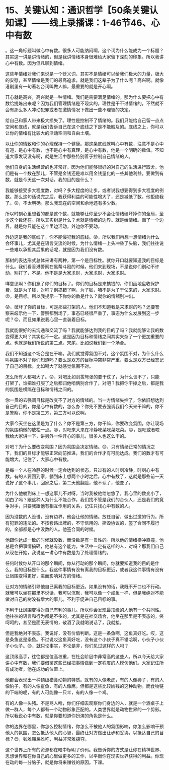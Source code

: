 # 15、关键认知：通识哲学【50条关键认知课】——线上录播课：1-46节46、心中有数

。这一角标题叫做心中有数。很多人可能纳闷啊，这个词为什么能成为一个标题？其实这一讲是讲情绪的，但是我讲情绪本身很难给大家留下深刻的印象。所以我讲心中有数。因为但凡聊到情绪。

这些年情绪对我们来说是一个贬义词，其实不是情绪可以给我们极大的力量，极大的安慰，甚至情绪是我们的最高追求，就是我们这辈子为了什么呢？高兴啊。就像港剧里有一句著名台词叫做人嘛，最重要的就是开心啊。

开心就是高兴，高兴就是一种情绪。我们是需要满足情绪的。那为什么要把心中有数给提炼出来呢？因为我们管理情绪是不现实的，理性是干不过情绪的，不然就不会有那么多人冲动犯罪或者在激情情况下做出一些不理智的决定。

给自己和家人带来极大损失了。理性是控制不了情绪的。我们只能给自己留一点点空间和底线，就是我们告诉自己在这个底线之下是不能触及的。底线之上，你可以让你的情绪有比较大的活动空间和自由土壤。

以让你的情致和你的心理保持一个健康。那这条底线就叫心中有数，注意不是心中有道，是心中有数，也不是心中有真理，是心中有数，他是一个明确的数值。不知道大家发现没有啊，就是生活中那些特别善于控制自己情绪的人。

他们自身的生活经营的也非常好。因为他们能够很好的对自己的生活进行取舍。他们是有一个数在那儿，不管是金钱还是难以用金钱量化的一些其他利益，要做到有数，就是今天这一次对话。我的目的是什么？

我能够接受多大程度数，对吗？多大程度的让步。或者说我想要得到多大程度的例数。那么这句话说完之后，我获得利益的可能性增大了，还是减低了数。他拒绝我了。😡，不太明确。那么我现在的空间和余地还有多少数。

所以时刻心里想着的都是这个数，就能够让你至少不会让情绪破坏掉你的全局，至少这个数还在。所以其实树是什么？术就是情绪的边界。就是给情绪。画了一个边界，就是你只能在这个里边活动。外边你不要动。

外边这是我的底线了，你不能侵犯我的底线。😡，所以我们再想一想情绪为什么会坏事儿，尤其是在语言交流的时候，为什么情绪一上头冲昏了头脑，我们往往说一些难以承担其后果的话呢，就是因为我们没有数。

那树的表达形式总体来讲有两种，第一个是目标性。就你开口就要知道我的目标是什么。我们看香港警察在黑帮斗殴的时候，他们来到现场，不是说你们别动不许动，别打了，不是。他不是是大家求财，大家求财，大家求财。

咩意思啊？你们忘了你们的目标了。你们的目标是来搞钱的，你们画地盘收保护费，就是为了钱，对吧？别搞错了啊，为了钱，咱不是为了干仗来的，大家求财。😡，是目标。所以我提示一下你你的数是什么？就你的情绪别冲出。

😡，破坏了你的目标，可是那些打架的人，他们不知道我是来求财的吗？还要警察来歧示他一下，警察都到场了，事态已经很严重了，事态为什么发展到这一步呢？😡，而且如果说我心里一直装着目标。

我就能很好的去沟通和交流了吗？我就能够达到我的目的了吗？我就能够让我的数变得更大吗？其实也不一定。这是因为目标和情绪之间其实夹杂了一个更加重要的点。也就是我们所说的第二点。宋尾。比如说我们到一个场合。

我们不知道这个场合是在干嘛。我们就觉得氛围不对。这个氛围不对，为什么什么叫氛围不对？你们知道吗？要么是双方的目标冲突非常严重，要么是双方已经忘记了自己的目标。比如喝大了就感觉氛围不对。

怎么所有人都喝大了。😡，对吧比如剑拔弩张的要干仗了，为什么谈不了，只能打架了，谁把谁打服了之后都归他咱俩别合作了，对吧？我把你干掉之后，都是我的氛围是横隔在目标和情绪之间的。

你一贯的去强调目标是改变不了对方的情绪的。当一方情绪失控了，你依旧想达到自己的目的，你是心中有数的，怎么办？你先不要去强调我们今天来干嘛的，你不是警察，你不是第三方，第三方可以说啊。

大家今天坐在这里是为了什么？你不是第三方，你干嘛，你要改变氛围，你让现场的氛围稍微的放松一点。😡，对吧来大来在冷静吃菜吃菜吃菜。😊，是吧或者哎我给大家讲一下，讲另外一件开心的事儿，很多人也这么干的。

对吧？为什么要改变氛围？因为氛围会决定情绪。😊，只有情绪正常的情况之下，我们的目标才能够正常向前推进，我们的合作才有可能达成。我们的数才有可能增大。记住了，大家心中有数。

是每一个人在冷静的时候一定会达到的状态，只过有的人时刻冷静，时刻心中有数。有的人要回到家，躺到床上想两个小时之后，心中有数了，这就是那些前一天说好了这个事儿，回家之后，第二天他翻脸，他不认了，他变了。

为什么他躺到床上一想这事儿不对呀。当时我被他给忽悠了，我心里的数变小了，明白了吗？跟这种人为什么不能合作，我们找不管是我们的合伙人，还是我们的竞争对手，只要我跟他有相互作用的关系，记住只找心中有数的人。

因为没数的人没谱，没有边界，他会让他的情绪。放任自留，做出过激的行为。所有犯罪的违法的。不按套路出牌的，不守信用的、撕毁协议的，签了合同不履行的，全部都是心中没数的人。他签合同的时候。

他跟你达成一致的时候就没数，而没数是有一贯性的。所以他的情绪横冲直撞，他总是会把事情搞砸，他总有这个能力，生活中一定有这样的人，对吗？那我们自己从现在开始，我说这一讲心中有数是为了处理情绪的。

任何时候你从开口的那个瞬间，你从行动的那个瞬间，你就要知道我的目的是什么。我的目标是什么。我这件事情有没有离我的目标更近，或者我这件事情有没有让凤围变得更好，进而影响对方的情绪。

让对方的情绪引导他自己离我的目标更近。如果没有的话，我既不开口也不行动。就我可以坐在那里不说话，我可以沉默，我可以像一个咸鱼一样，但是我绝对不能做对自己的树没有增大的事儿。不利于促进自己目标的事。

不利于让凤围变得对自己有利的事儿。所以你会发现最顶级的人他有一个共同性。他往往的语言和行为都是不多的，尤其是在社交场合，他坐在那里是不表态的，笑呵呵的，甚至是面无表情的，敬酒了我就喝说话了，我就接。

但是我绝对不表态。我说好，没有价值判断。这是一条鱼啊，这鱼真好吃。哎，这是条鱼这是条鱼。不过说哎这鱼真好吃，没有这个小伙子真不错哈啊，小伙子小伙子小伙子。😊，就只论事实，不论是非，你们见过这样的人吗？

这顶级高手，往往都是位高权重，在社会阶层中非常高的这些人。所以今天给大家讲心中有数，我们要借鉴这些已经把事情做到一定程度的人模仿他们。大家记住所有成功者，他在成功的位置上。

他都会表现出一种顶级猎食动物的特质。就有的人像老虎，有的人像狮子，有的人像豹子，有的人像鲨鱼，有的人像鹰。但都是这些比较凶残的这种动物。而食物链的下端的呢，有的人可能像一只羊，有的人像一个鸡。

有的人像一头猪。不是骂人哈，你们仔细去观察你们身边的人，就是一个酒桌子上做一群人，每个人都有一个动物形象匹配的。人类世界就是动物世界的一个剪影。所以我说心中有数，就是你要知道你扮演的角色是什么。

你的边界在哪里，你怎么控制情绪，你怎么不被他人的氛围影响，你怎么影响干预他人的氛围，怎么抵达他人的心智，最终让对方做出让步和妥协，以抵达自己的目标？😊，钱难赚屎难吃，利益非常难掠夺。

这个世界上所有的资源都在暗中标明了价码。我告诉你的方式是让你在精神世界、思想世界和在你自己的心里做更多的工作，以平衡你在现实世界获得的利益。你现在动的每一分脑子，就是你将来赚钱的原因。下课。

